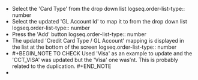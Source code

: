- Select the 'Card Type' from the drop down list
  logseq.order-list-type:: number
- Select the updated 'GL Account Id' to map it to from the drop down list
  logseq.order-list-type:: number
- Press the 'Add' button
  logseq.order-list-type:: number
- The updated 'Credit Card Type / GL Account' mapping is displayed in the list at the bottom of the screen
  logseq.order-list-type:: number
- #+BEGIN_NOTE
  TO CHECK Used 'Visa' as an example to update and the 'CCT_VISA' was updated but the 'Visa' one was’nt. This is probably related to the duplication.
  #+END_NOTE
-
